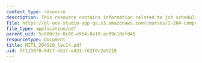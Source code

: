 ```yaml
---
content_type: resource
description: This resource contains information related to job scheduling.
file: https://ol-ocw-studio-app-qa.s3.amazonaws.com/courses/1-204-computer-algorithms-in-systems-engineering-spring-2010/5f1110f88417bb1fe431f62f0c2e5218_MIT1_204S10_lec14.pdf
file_type: application/pdf
parent_uid: 5c600c3e-8c80-e984-8a10-ac99c18efd48
resourcetype: Document
title: MIT1_204S10_lec14.pdf
uid: 5f1110f8-8417-bb1f-e431-f62f0c2e5218
---
```

